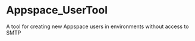 # Appspace_UserTool
 A tool for creating new Appspace users in environments without access to SMTP 
